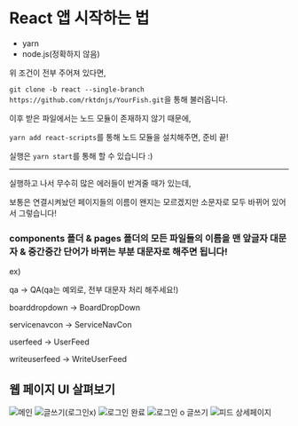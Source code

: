 # React 앱 시작하는 법
- yarn
- node.js(정확하지 않음)

위 조건이 전부 주어져 있다면,

`git clone -b react --single-branch https://github.com/rktdnjs/YourFish.git`을 통해 불러옵니다.

이후 받은 파일에서는 노드 모듈이 존재하지 않기 때문에,

`yarn add react-scripts`를 통해 노드 모듈을 설치해주면, 준비 끝!

실행은 `yarn start`를 통해 할 수 있습니다 :)

---------------

실행하고 나서 무수히 많은 에러들이 반겨줄 때가 있는데,

보통은 연결시켜놨던 페이지들의 이름이 왠지는 모르겠지만 소문자로 모두 바뀌어 있어서 그렇습니다!

### components 폴더 & pages 폴더의 모든 파일들의 이름을 맨 앞글자 대문자 & 중간중간 단어가 바뀌는 부분 대문자로 해주면 됩니다!

ex)

qa -> QA(qa는 예외로, 전부 대문자 처리 해주세요!)

boarddropdown -> BoardDropDown

servicenavcon -> ServiceNavCon

userfeed -> UserFeed

writeuserfeed -> WriteUserFeed


웹 페이지 UI 살펴보기
-------------
![메인](https://user-images.githubusercontent.com/67001905/226189553-fa7c1937-f631-4860-a4c7-643c645f61a4.png)
![글쓰기(로그인x)](https://user-images.githubusercontent.com/67001905/226189599-9f2b3c99-9bb9-4882-a65e-3084dd64e0ff.gif)
![로그인 완료](https://user-images.githubusercontent.com/67001905/226189754-e58d4367-4763-49d4-9076-b9be32b8bd5f.gif)
![로그인 o 글쓰기](https://user-images.githubusercontent.com/67001905/226189646-c2780984-5369-4319-9ee8-e246d166758a.gif)
![피드 상세페이지](https://user-images.githubusercontent.com/67001905/226189741-aa01dfe4-721e-4471-81f6-a17638605a9a.gif)
